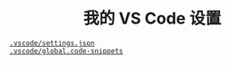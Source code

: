 <h1 align="center">我的 VS Code 设置</h1>

[`.vscode/settings.json`](./.vscode/settings.json)<br>
[`.vscode/global.code-snippets`](./.vscode/global.code-snippets)
